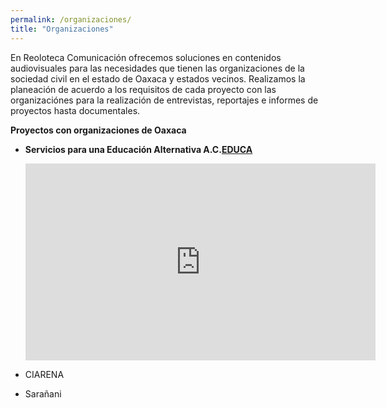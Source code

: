 ```yaml
---
permalink: /organizaciones/
title: "Organizaciones"
---
```


En Reoloteca Comunicación ofrecemos soluciones en contenidos audiovisuales para las necesidades que tienen las organizaciones de la sociedad civil en el estado de Oaxaca y estados vecinos. Realizamos la planeación de acuerdo a los requisitos de cada proyecto con las organizaciónes para la realización de entrevistas, reportajes e informes de proyectos hasta documentales.

**Proyectos con organizaciones de Oaxaca**

- **Servicios para una Educación Alternativa A.C.[EDUCA](www.educaoaxaca.org)**
  <iframe width="560" height="315" src="https://www.youtube.com/embed/3jGaVxIu3jQ?si=IG3IZpCbY7_wi7Y5" title="YouTube video player" frameborder="0" allow="accelerometer; autoplay; clipboard-write; encrypted-media; gyroscope; picture-in-picture; web-share" referrerpolicy="strict-origin-when-cross-origin" allowfullscreen></iframe>  
  
- CIARENA
- Sarañani 
